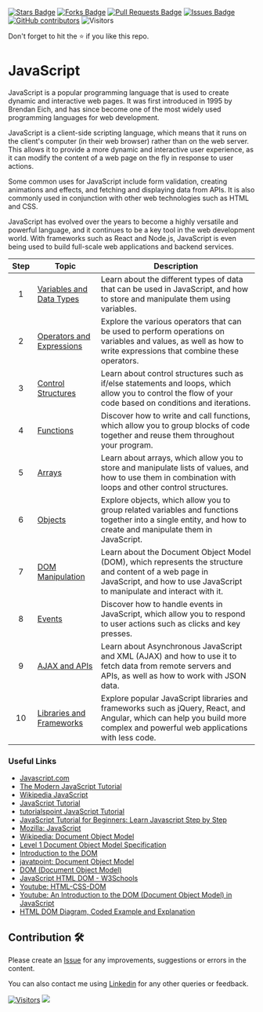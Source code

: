 <a href="https://github.com/drshahizan/learn-php/stargazers"><img src="https://img.shields.io/github/stars/drshahizan/learn-php" alt="Stars Badge"/></a>
<a href="https://github.com/drshahizan/learn-php/network/members"><img src="https://img.shields.io/github/forks/drshahizan/learn-php" alt="Forks Badge"/></a>
<a href="https://github.com/drshahizan/learn-php/pulls"><img src="https://img.shields.io/github/issues-pr/drshahizan/learn-php" alt="Pull Requests Badge"/></a>
<a href="https://github.com/drshahizan/learn-php/issues"><img src="https://img.shields.io/github/issues/drshahizan/learn-php" alt="Issues Badge"/></a>
<a href="https://github.com/drshahizan/learn-php/graphs/contributors"><img alt="GitHub contributors" src="https://img.shields.io/github/contributors/drshahizan/learn-php?color=2b9348"></a>
![Visitors](https://api.visitorbadge.io/api/visitors?path=https%3A%2F%2Fgithub.com%2Fdrshahizan%2Flearn-php&labelColor=%23d9e3f0&countColor=%23697689&style=flat)

Don't forget to hit the :star: if you like this repo.

# JavaScript
JavaScript is a popular programming language that is used to create dynamic and interactive web pages. It was first introduced in 1995 by Brendan Eich, and has since become one of the most widely used programming languages for web development.

JavaScript is a client-side scripting language, which means that it runs on the client's computer (in their web browser) rather than on the web server. This allows it to provide a more dynamic and interactive user experience, as it can modify the content of a web page on the fly in response to user actions.

Some common uses for JavaScript include form validation, creating animations and effects, and fetching and displaying data from APIs. It is also commonly used in conjunction with other web technologies such as HTML and CSS.

JavaScript has evolved over the years to become a highly versatile and powerful language, and it continues to be a key tool in the web development world. With frameworks such as React and Node.js, JavaScript is even being used to build full-scale web applications and backend services.

| Step | Topic | Description |
| :---: | --- | --- |
| 1 | [Variables and Data Types](mod01/01-variable.md) | Learn about the different types of data that can be used in JavaScript, and how to store and manipulate them using variables. |
| 2 | [Operators and Expressions](mod01/02-operator.md)  | Explore the various operators that can be used to perform operations on variables and values, as well as how to write expressions that combine these operators. |
| 3 | [Control Structures](mod01/03-control.md)  | Learn about control structures such as if/else statements and loops, which allow you to control the flow of your code based on conditions and iterations. |
| 4 | [Functions](mod01/04-function.md)  | Discover how to write and call functions, which allow you to group blocks of code together and reuse them throughout your program. |
| 5 | [Arrays](mod01/05-array.md)  | Learn about arrays, which allow you to store and manipulate lists of values, and how to use them in combination with loops and other control structures. |
| 6 | [Objects](mod01/06-object.md)  | Explore objects, which allow you to group related variables and functions together into a single entity, and how to create and manipulate them in JavaScript. |
| 7 | [DOM Manipulation](mod01/07-dom.md)  | Learn about the Document Object Model (DOM), which represents the structure and content of a web page in JavaScript, and how to use JavaScript to manipulate and interact with it. |
| 8 | [Events](mod01/08-events.md)  | Discover how to handle events in JavaScript, which allow you to respond to user actions such as clicks and key presses. |
| 9 | [AJAX and APIs](mod01/09-ajax.md)  | Learn about Asynchronous JavaScript and XML (AJAX) and how to use it to fetch data from remote servers and APIs, as well as how to work with JSON data. |
| 10 | [Libraries and Frameworks](mod01/10-library.md)  | Explore popular JavaScript libraries and frameworks such as jQuery, React, and Angular, which can help you build more complex and powerful web applications with less code. |

### Useful Links
- [Javascript.com](https://www.javascript.com/)
- [The Modern JavaScript Tutorial](https://javascript.info/)
- [Wikipedia JavaScript](https://en.wikipedia.org/wiki/JavaScript)
- [JavaScript Tutorial](https://www.w3schools.com/js/)
- [tutorialspoint JavaScript Tutorial](https://www.tutorialspoint.com/javascript/index.htm)
- [JavaScript Tutorial for Beginners: Learn Javascript Step by Step](https://www.guru99.com/interactive-javascript-tutorials.html)
- [Mozilla: JavaScript](https://developer.mozilla.org/en-US/docs/Web/JavaScript)
- [Wikipedia: Document Object Model](https://en.wikipedia.org/wiki/Document_Object_Model)
- [Level 1 Document Object Model Specification](https://www.w3.org/TR/WD-DOM/cover.html)
- [Introduction to the DOM](https://developer.mozilla.org/en-US/docs/Web/API/Document_Object_Model/Introduction)
- [javatpoint: Document Object Model](https://www.javatpoint.com/document-object-model)
- [DOM (Document Object Model)](https://www.geeksforgeeks.org/dom-document-object-model)
- [JavaScript HTML DOM - W3Schools](https://www.w3schools.com/js/js_htmldom.asp)
- [Youtube: HTML-CSS-DOM](https://youtu.be/tSv2KIF7uE4)
- [Youtube: An Introduction to the DOM (Document Object Model) in JavaScript](https://youtu.be/l-0nPnSvbX8)
- [HTML DOM Diagram, Coded Example and Explanation](https://mrvirk.com/html-dom-diagram-and-explanation.html)

## Contribution 🛠️
Please create an [Issue](https://github.com/drshahizan/learn-php/issues) for any improvements, suggestions or errors in the content.

You can also contact me using [Linkedin](https://www.linkedin.com/in/drshahizan/) for any other queries or feedback.

[![Visitors](https://api.visitorbadge.io/api/visitors?path=https%3A%2F%2Fgithub.com%2Fdrshahizan&labelColor=%23697689&countColor=%23555555&style=plastic)](https://visitorbadge.io/status?path=https%3A%2F%2Fgithub.com%2Fdrshahizan)
![](https://hit.yhype.me/github/profile?user_id=81284918)


